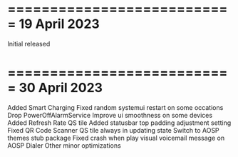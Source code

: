 ===========================
19 April 2023
===========================
Initial released


===========================
30 April 2023
===========================
Added Smart Charging
Fixed random systemui restart on some occations
Drop PowerOffAlarmService
Improve ui smoothness on some devices
Added Refresh Rate QS tile
Added statusbar top padding adjustment setting
Fixed QR Code Scanner QS tile always in updating state
Switch to AOSP themes stub package
Fixed crash when play visual voicemail message on AOSP Dialer
Other minor optimizations
